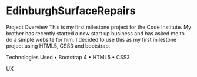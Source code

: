 # EdinburghSurfaceRepairs

Project Overview
This is my first milestone project for the Code Institute. My brother has recently 
started a new start up business and has asked me to do a simple website for him. 
I decided to use this as my first milestone project using HTML5, CSS3 and bootstrap. 


Technologies Used
•	Bootstrap 4
•	HTML5
•	CSS3


UX



